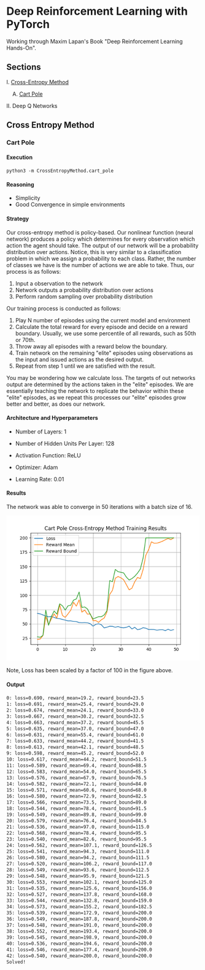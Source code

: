 # Deep Reinforcement Learning with PyTorch
Working through Maxim Lapan's Book "Deep Reinforcement Learning Hands-On".

## Sections
I. [Cross-Entropy Method](https://github.com/ElliotVilhelm/Deep-Reinforcement-Learning#cross-entropy-method)

&nbsp;&nbsp;&nbsp;&nbsp;A. [Cart Pole](https://github.com/ElliotVilhelm/Deep-Reinforcement-Learning#cart-pole)

II. Deep Q Networks

## Cross Entropy Method
### Cart Pole
#### Execution
```
python3 -m CrossEntropyMethod.cart_pole
```


#### Reasoning
- Simplicity
- Good Convergence in simple environments

#### Strategy
Our cross-entropy method is policy-based. Our nonlinear function (neural network) produces a policy which determines
for every observation which action the agent should take. The output of our network will be a probability distribution
over actions. Notice, this is very similar to a classification problem in which we assign a probability to each class.
Rather, the number of classes we have is the number of actions we are able to take. Thus, our process is as follows:

1. Input a observation to the network
2. Network outputs a probability distribution over actions
3. Perform random sampling over probability distribution

Our training process is conducted as follows:

1. Play N number of episodes using the current model and environment
2. Calculate the total reward for every episode and decide on a reward boundary. Usually, we use some percentile of
all rewards, such as 50th or 70th.
3. Throw away all episodes with a reward below the boundary.
4. Train network on the remaining "elite" episodes using observations as the input
and issued actions as the desired output.
5. Repeat from step 1 until we are satisfied with the result.

You may be wondering how we calculate loss. The targets of out networks output
are determined by the actions taken in the "elite" episodes. We are essentially teaching
the network to replicate the behavior within these "elite" episodes, as we repeat this processes
our "elite" episodes grow better and better, as does our network.

#### Architecture and Hyperparameters
- Number of Layers: 1

- Number of Hidden Units Per Layer: 128

- Activation Function: ReLU

- Optimizer: Adam

- Learning Rate: 0.01


#### Results
The network was able to converge in 50 iterations with a batch size of 16.

![cart pole](assets/cart_pole_cross_entropy.png)

Note, Loss has been scaled by a factor of 100 in the figure above.

#### Output
```
0: loss=0.690, reward_mean=19.2, reward_bound=23.5
1: loss=0.691, reward_mean=25.4, reward_bound=29.0
2: loss=0.674, reward_mean=24.1, reward_bound=33.0
3: loss=0.667, reward_mean=30.2, reward_bound=32.5
4: loss=0.663, reward_mean=37.2, reward_bound=45.5
5: loss=0.635, reward_mean=37.0, reward_bound=47.0
6: loss=0.631, reward_mean=55.4, reward_bound=61.0
7: loss=0.633, reward_mean=44.2, reward_bound=41.5
8: loss=0.613, reward_mean=42.1, reward_bound=48.5
9: loss=0.598, reward_mean=45.2, reward_bound=52.0
10: loss=0.617, reward_mean=44.2, reward_bound=51.5
11: loss=0.589, reward_mean=69.4, reward_bound=88.5
12: loss=0.583, reward_mean=54.0, reward_bound=65.5
13: loss=0.576, reward_mean=67.9, reward_bound=76.5
14: loss=0.582, reward_mean=72.1, reward_bound=84.0
15: loss=0.571, reward_mean=60.6, reward_bound=68.0
16: loss=0.580, reward_mean=72.9, reward_bound=82.5
17: loss=0.566, reward_mean=73.5, reward_bound=89.0
18: loss=0.544, reward_mean=78.4, reward_bound=91.5
19: loss=0.549, reward_mean=89.8, reward_bound=99.0
20: loss=0.579, reward_mean=76.4, reward_bound=84.5
21: loss=0.536, reward_mean=97.0, reward_bound=115.0
22: loss=0.568, reward_mean=78.4, reward_bound=95.5
23: loss=0.540, reward_mean=82.6, reward_bound=95.5
24: loss=0.562, reward_mean=107.1, reward_bound=126.5
25: loss=0.541, reward_mean=94.3, reward_bound=111.0
26: loss=0.580, reward_mean=94.2, reward_bound=111.5
27: loss=0.520, reward_mean=106.2, reward_bound=117.0
28: loss=0.549, reward_mean=93.6, reward_bound=112.5
29: loss=0.548, reward_mean=95.9, reward_bound=121.5
30: loss=0.553, reward_mean=102.1, reward_bound=125.0
31: loss=0.535, reward_mean=125.6, reward_bound=156.0
32: loss=0.527, reward_mean=137.8, reward_bound=168.0
33: loss=0.544, reward_mean=132.8, reward_bound=159.0
34: loss=0.573, reward_mean=155.2, reward_bound=182.5
35: loss=0.539, reward_mean=172.9, reward_bound=200.0
36: loss=0.549, reward_mean=187.8, reward_bound=200.0
37: loss=0.548, reward_mean=191.0, reward_bound=200.0
38: loss=0.552, reward_mean=193.4, reward_bound=200.0
39: loss=0.545, reward_mean=198.9, reward_bound=200.0
40: loss=0.536, reward_mean=194.6, reward_bound=200.0
41: loss=0.546, reward_mean=177.4, reward_bound=200.0
42: loss=0.540, reward_mean=200.0, reward_bound=200.0
Solved!
```

